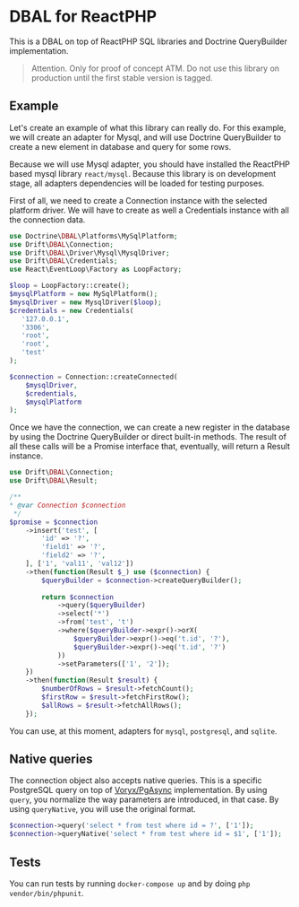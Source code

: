 # DBAL for ReactPHP

This is a DBAL on top of ReactPHP SQL libraries and Doctrine QueryBuilder
implementation.

> Attention. Only for proof of concept ATM. Do not use this library on
> production until the first stable version is tagged. 

## Example

Let's create an example of what this library can really do. For this example, we
will create an adapter for Mysql, and will use Doctrine QueryBuilder to create a
new element in database and query for some rows.

Because we will use Mysql adapter, you should have installed the ReactPHP based
mysql library `react/mysql`. Because this library is on development stage, all
adapters dependencies will be loaded for testing purposes.

First of all, we need to create a Connection instance with the selected platform
driver. We will have to create as well a Credentials instance with all the
connection data.

```php
use Doctrine\DBAL\Platforms\MySqlPlatform;
use Drift\DBAL\Connection;
use Drift\DBAL\Driver\Mysql\MysqlDriver;
use Drift\DBAL\Credentials;
use React\EventLoop\Factory as LoopFactory;

$loop = LoopFactory::create();
$mysqlPlatform = new MySqlPlatform();
$mysqlDriver = new MysqlDriver($loop);
$credentials = new Credentials(
   '127.0.0.1',
   '3306',
   'root',
   'root',
   'test'
);

$connection = Connection::createConnected(
    $mysqlDriver,
    $credentials,
    $mysqlPlatform
);
```

Once we have the connection, we can create a new register in the database by
using the Doctrine QueryBuilder or direct built-in methods. The result of all
these calls will be a Promise interface that, eventually, will return a Result
instance.

```php
use Drift\DBAL\Connection;
use Drift\DBAL\Result;

/**
* @var Connection $connection
 */
$promise = $connection
    ->insert('test', [
        'id' => '?',
        'field1' => '?',
        'field2' => '?',
    ], ['1', 'val11', 'val12'])
    ->then(function(Result $_) use ($connection) {
        $queryBuilder = $connection->createQueryBuilder();
        
        return $connection
            ->query($queryBuilder)
            ->select('*')
            ->from('test', 't')
            ->where($queryBuilder->expr()->orX(
                $queryBuilder->expr()->eq('t.id', '?'),
                $queryBuilder->expr()->eq('t.id', '?')
            ))
            ->setParameters(['1', '2']);
    })
    ->then(function(Result $result) {
        $numberOfRows = $result->fetchCount();
        $firstRow = $result->fetchFirstRow();
        $allRows = $result->fetchAllRows();
    });
```

You can use, at this moment, adapters for `mysql`, `postgresql`, and `sqlite`.

## Native queries

The connection object also accepts native queries. This is a specific PostgreSQL
query on top of [Voryx/PgAsync](https://github.com/voryx/PgAsync)
implementation. By using `query`, you normalize the way parameters are
introduced, in that case. By using `queryNative`, you will use the original
format.

```php
$connection->query('select * from test where id = ?', ['1']);
$connection->queryNative('select * from test where id = $1', ['1']);
```

## Tests

You can run tests by running `docker-compose up` and by doing
`php vendor/bin/phpunit`.
